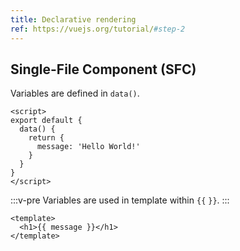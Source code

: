 ```yaml
---
title: Declarative rendering
ref: https://vuejs.org/tutorial/#step-2
---
```


## Single-File Component (SFC)

Variables are defined in `data()`.

```vue
<script>
export default {
  data() {
    return {
      message: 'Hello World!'
    }
  }
}
</script>
```

:::v-pre
Variables are used in template within `{{` `}}`.
:::

```vue
<template>
  <h1>{{ message }}</h1>
</template>
```
